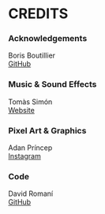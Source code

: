 CREDITS
=======

### Acknowledgements

Boris Boutillier\
[GitHub](https://github.com/BorisBoutillier)

### Music & Sound Effects

Tomàs Simón\
[Website](https://www.tomasimon.com)

### Pixel Art & Graphics

Adan Príncep\
[Instagram](https://www.instagram.com/adan_princep)

### Code

David Romaní\
[GitHub](https://github.com/davidromani)
